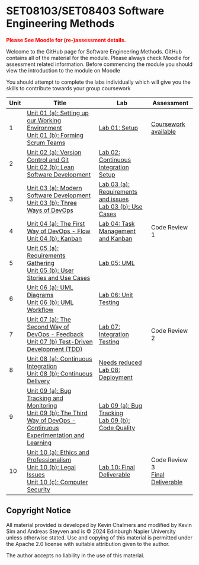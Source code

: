 # SET08103/SET08403 Software Engineering Methods

**<span style="color:red">Please See Moodle for (re-)assessment details.</span>**

Welcome to the GitHub page for Software Engineering Methods. GitHub contains all of the material for the module. Please always check Moodle for assessment related information.
Before commencing the module you should view the introduction to the module on Moodle

You should attempt to complete the labs individually which will give you the skills to contribute towards your group coursework 


| Unit                                                    | Title                                                                                                                                                                                     | Lab                                                                                   | Assessment        |
| ------------------------------------------------------------ |-------------------------------------------------------------------------------------------------------------------------------------------------------------------------------------------|---------------------------------------------------------------------------------------|-------------------|
| 1 | [Unit 01 (a): Setting up our Working Environment](units/unit01/unit01a.md) <br> [Unit 01 (b): Forming Scrum Teams](units/unit01/unit01b.md)                                               | [Lab 01: Setup](labs/lab01)                                                           | [Coursework available](assessment) |
| 2 | [Unit 02 (a): Version Control and Git](units/unit02/unit02a.md) <br> [Unit 02 (b): Lean Software Development](units/unit02/unit02b.md)                                                    | [Lab 02: Continuous Integration Setup](labs/lab02)                                    |                   |
| 3 | [Unit 03 (a): Modern Software Development](units/unit03/unit03a.md) <br> [Unit 03 (b): Three Ways of DevOps](units/unit03/unit03b.md)                                                     | [Lab 03 (a): Requirements and issues](labs/lab03a) <br> [Lab 03 (b): Use Cases](labs/lab03b) |                   |
| 4 | [Unit 04 (a): The First Way of DevOps - Flow](units/unit04/unit04a.md) <br> [Unit 04 (b): Kanban](units/unit04/unit04b.md)                                                                | [Lab 04: Task Management and Kanban](labs/lab04)                                      |  Code Review 1                 |
| 5 | [Unit 05 (a): Requirements Gathering](units/unit05/unit05a.md) <br> [Unit 05 (b): User Stories and Use Cases](units/unit05/unit05b.md)                                                    | [Lab 05: UML](labs/lab05)                                                             |                   |
| 6 | [Unit 06 (a): UML Diagrams](units/unit06/unit06a.md) <br> [Unit 06 (b): UML Workflow](units/unit06/unit06b.md)                                                                            | [Lab 06: Unit Testing](labs/lab06)                                                    |                   |
| 7 | [Unit 07 (a): The Second Way of DevOps - Feedback](units/unit07/unit07a) <br> [Unit 07 (b) Test-Driven Development (TDD)](units/unit07/unit07b.md)                                        | [Lab 07: Integration Testing](labs/lab07)                                             | Code Review 2     |
| 8 | [Unit 08 (a): Continuous Integration](units/unit08/unit08a.md) <br> [Unit 08 (b): Continuous Delivery](units/unit08/unit08b.md)                                                           | [Needs reduced Lab 08: Deployment](labs/lab08)                                        |                   |
| 9 | [Unit 09 (a): Bug Tracking and Monitoring](units/unit09/unit09a) <br> [Unit 09 (b): The Third Way of DevOps - Continuous Experimentation and Learning](units/unit09/unit09b)                                                                                                                 | [Lab 09 (a): Bug Tracking](labs/lab09a) <br> [Lab 09 (b): Code Quality](labs/lab09b)  |                   |
| 10      | [Unit 10 (a): Ethics and Professionalism](units/unit10/unit10a.md) <br> [Unit 10 (b): Legal Issues](units/unit10/unit10b.md)<br>[Unit 10 (c): Computer Security](units/unit10/unit10c.md) | [Lab 10: Final Deliverable](labs/lab10)   |  Code Review 3 <br> [Final Deliverable](labs/lab10)  |

## Copyright Notice

All material provided is developed by Kevin Chalmers and modified by Kevin Sim and Andreas Steyven and is &copy; 2024 Edinburgh Napier University unless otherwise stated.  Use and copying of this material is permitted under the Apache 2.0 license with suitable attribution given to the author.

The author accepts no liability in the use of this material.
